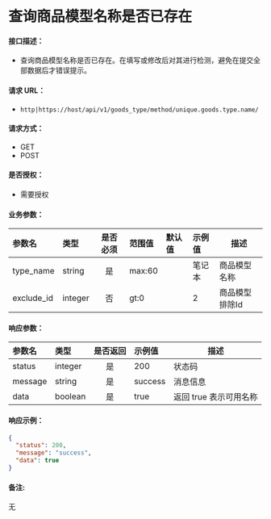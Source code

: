# 查询商品模型名称是否已存在

#### 接口描述：
- 查询商品模型名称是否已存在。在填写或修改后对其进行检测，避免在提交全部数据后才错误提示。

#### 请求 URL：
- `http|https://host/api/v1/goods_type/method/unique.goods.type.name/`

#### 请求方式：
- GET
- POST

#### 是否授权：
- 需要授权

#### 业务参数：
|参数名|类型|是否必须|范围值|默认值|示例值|描述|
|:----|:---|:---:|:-----|:-----|:-----|-----|
|type_name |string |是 |max:60 | |笔记本 |商品模型名称 |
|exclude_id |integer |否 |gt:0 | |2 |商品模型排除Id |

#### 响应参数：
|参数名|类型|是否返回|示例值|描述|
|:-----|:-----|:---:|:-----|-----|
|status |integer |是 |200 |状态码 |
|message |string |是 |success |消息信息 |
|data |boolean |是 |true |返回 true 表示可用名称 |

#### 响应示例：
```json
{
  "status": 200,
  "message": "success",
  "data": true
}
```

#### 备注:
无